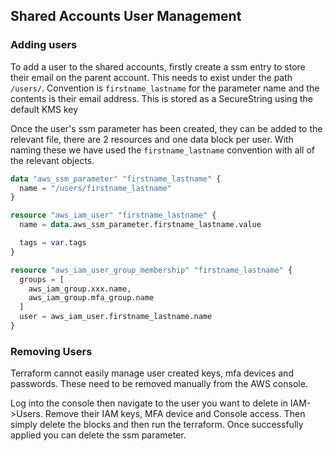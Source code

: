 ## Shared Accounts User Management

### Adding users

To add a user to the shared accounts, firstly create a ssm entry to store their email on the parent account. This needs to exist under
the path `/users/`. Convention is `firstname_lastname` for the parameter name and the contents is their email address.
This is stored as a SecureString using the default KMS key

Once the user's ssm parameter has been created, they can be added to the relevant file, there are 2 resources and one data block per user.
With naming these we have used the `firstname_lastname` convention with all of the relevant objects.

```terraform
data "aws_ssm_parameter" "firstname_lastname" {
  name = "/users/firstname_lastname"
}

resource "aws_iam_user" "firstname_lastname" {
  name = data.aws_ssm_parameter.firstname_lastname.value

  tags = var.tags
}

resource "aws_iam_user_group_membership" "firstname_lastname" {
  groups = [
    aws_iam_group.xxx.name,
    aws_iam_group.mfa_group.name
  ]
  user = aws_iam_user.firstname_lastname.name
}
```

### Removing Users
Terraform cannot easily manage user created keys, mfa devices and passwords. These need to be removed manually from the AWS
console.

Log into the console then navigate to the user you want to delete in IAM->Users. Remove their IAM keys, MFA device and Console access. Then simply delete the blocks and then run the terraform. Once successfully applied you can delete the ssm parameter.
